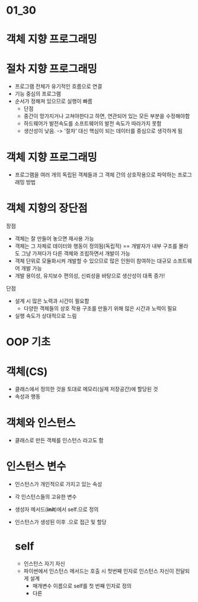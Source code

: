 # 01_30

# 객체 지향 프로그래밍

# 절차 지향 프로그래밍

- 프로그램 전체가 유기적인 흐름으로 연결
- 기능 중심의 프로그램
- 순서가 정해져 있으므로 실행이 빠름
  - 단점
  - 중간이 망가지거나 고쳐야한다고 하면, 연관되어 있는 모든 부분을 수정해야함
  - 하드웨어가 발전속도를 소프트웨어의 발전 속도가 따라가지 못함
  - 생산성이 낮음. -> '절차' 대신 핵심이 되는 데이터를 중심으로 생각하게 됨

# 객체 지향 프로그래밍

- 프로그램을 여러 개의 독립된 객체들과 그 객체 간의 상호작용으로 파악하는 프로그래밍 방법

# 객체 지향의 장단점

장점

- 객체는 잘 만들어 놓으면 재사용 가능
- 객체는 그 자체로 데이터와 행동이 정의됨(독립적) == 개발자가 내부 구조를 몰라도 그냥 가져다가 다른 객체와 조립하면서 개발이 가능
- 객체 단위로 모듈화시켜 개발할 수 있으므로 많은 인원이 참여하는 대규모 소프트웨어 개발 가능
- 개발 용이성, 유지보수 편의성, 신뢰성을 바탕으로 생산성이 대폭 증가!

단점

- 설계 시 많은 노력과 시간이 필요함
  - 다양한 객체들의 상호 작용 구조를 만들기 위해 많은 시간과 노력이 필요
- 실행 속도가 상대적으로 느림

# OOP 기초

# 객체(CS)

- 클래스에서 정의한 것을 토대로 메모리(실제 저장공간)에 할당된 것
- 속성과 행동

# 객체와 인스턴스

- 클래스로 만든 객체를 인스턴스 라고도 함

# 인스턴스 변수

- 인스턴스가 개인적으로 가지고 있는 속성
- 각 인스턴스들의 고유한 변수
- 생성자 메서드(__init__)에서 self.<name>으로 정의
- 인스턴스가 생성된 이후 <instance>.<name>으로 접근 및 할당
  
  # self
  - 인스턴스 자기 자신
  - 파이썬에서 인스턴스 메서드는 호출 시 첫번째 인자로 인스턴스 자신이 전달되게 설계
  	- 매개변수 이름으로 self를 첫 번째 인자로 정의
 	- 다른 
